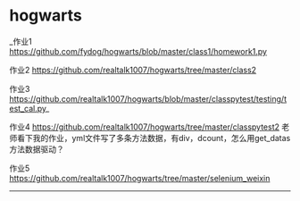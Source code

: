 # hogwarts           
_作业1 https://github.com/fydog/hogwarts/blob/master/class1/homework1.py

作业2 https://github.com/realtalk1007/hogwarts/tree/master/class2

作业3 https://github.com/realtalk1007/hogwarts/blob/master/classpytest/testing/test_cal.py_

作业4 https://github.com/realtalk1007/hogwarts/tree/master/classpytest2
老师看下我的作业，yml文件写了多条方法数据，有div，dcount，怎么用get_datas方法数据驱动？

作业5 https://github.com/realtalk1007/hogwarts/tree/master/selenium_weixin

-------